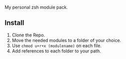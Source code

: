 My personal zsh module pack.

## Install

1. Clone the Repo.
2. Move the needed modules to a folder of your choice.
3. Use `chmod u+r+x (modulename)` on each file. 
4. Add references to each folder to your path.
